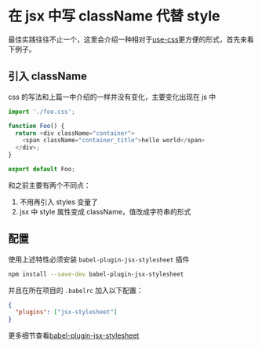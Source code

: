 # 在 jsx 中写 className 代替 style

最佳实践往往不止一个，这里会介绍一种相对于[use-css](https://github.com/alibaba/rax/blob/master/docs/cn/use-css.md)更方便的形式，首先来看下例子。

## 引入 className

css 的写法和上篇一中介绍的一样并没有变化，主要变化出现在 js 中

```js
import './foo.css';

function Foo() {
  return <div className="container">
    <span className="container_title">hello world</span>
  </div>;
}

export default Foo;
```

和之前主要有两个不同点：

1. 不用再引入 styles 变量了
2. jsx 中 style 属性变成 className，值改成字符串的形式

## 配置

使用上述特性必须安装 `babel-plugin-jsx-stylesheet` 插件

```sh
npm install --save-dev babel-plugin-jsx-stylesheet
```

并且在所在项目的 `.babelrc` 加入以下配置：

```json
{
  "plugins": ["jsx-stylesheet"]
}
```

更多细节查看[babel-plugin-jsx-stylesheet](https://github.com/alibaba/rax/blob/master/packages/babel-plugin-jsx-stylesheet/README.md)

